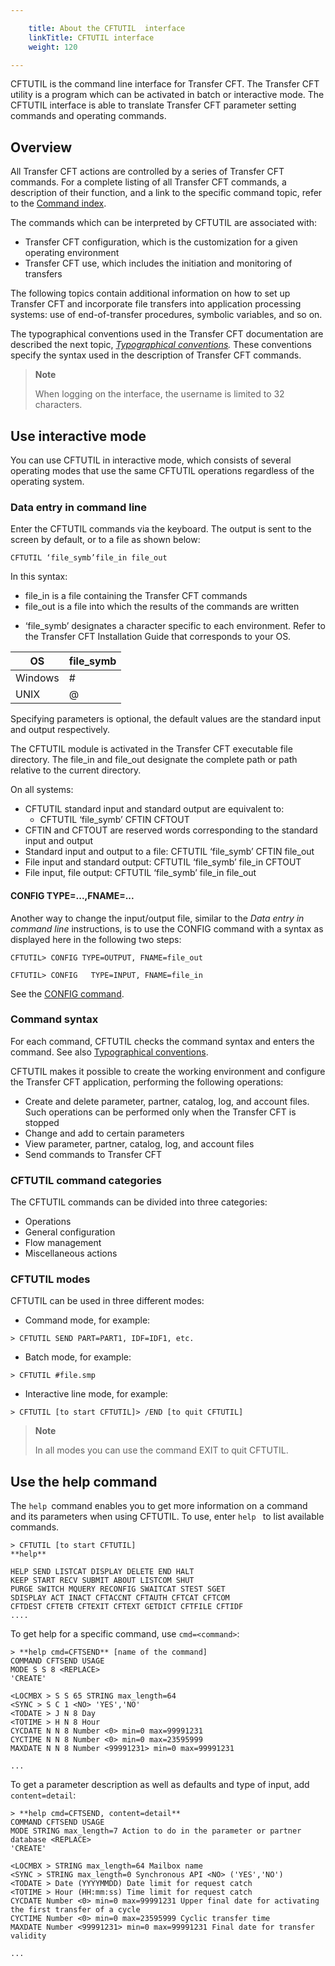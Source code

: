 ```yaml
---

    title: About the CFTUTIL  interface
    linkTitle: CFTUTIL interface
    weight: 120

---
```

CFTUTIL is the command line interface for Transfer CFT. The Transfer
CFT utility is a program which can be activated in batch or interactive
mode. The CFTUTIL interface is able to translate Transfer CFT parameter
setting commands and operating commands.

<span id="About_the_Command_line_interface_CFTUTIL"></span>

## Overview

All Transfer CFT actions are controlled
by a series of Transfer CFT commands. For a complete listing of all Transfer
CFT commands, a description of their function, and a link to the specific
command topic, refer to the [Command index](../command_summary).

The commands which can be interpreted by CFTUTIL are associated with:

- Transfer CFT configuration,
    which is the customization for a given operating environment
- Transfer CFT use,
    which includes the initiation and monitoring of transfers

The following topics contain additional information on how to set up
Transfer CFT and incorporate file transfers into application processing
systems: use of end-of-transfer procedures, symbolic variables, and so
on.

The typographical conventions used in the Transfer CFT documentation
are described the next topic, *[Typographical
conventions](../../gettingstarted_intro/my_first_transfer_flow_using_cg/typographical_conventions).* These conventions specify the syntax used in the
description of Transfer CFT commands.

> **Note**
>
> When logging on the interface, the username is limited to 32 characters.

<span id="Using_interactive_mode"></span>

## Use interactive mode

You can use CFTUTIL in interactive mode, which consists of several
operating modes that use the same CFTUTIL operations regardless of the operating system.

<span id="Data_entry_in_command_line"></span>

### Data entry in command line

Enter the CFTUTIL commands via the keyboard. The output is sent to the
screen by default, or to a file as shown below:

`CFTUTIL ‘file_symb’file_in file_out`

In this syntax:

- file\_in is a file
    containing the Transfer CFT commands
- file\_out is a file
    into which the results of the commands are written

<!-- -->

- ‘file\_symb’ designates a character specific to
    each environment. Refer to the Transfer CFT Installation Guide that corresponds
    to your OS.


| OS |  file_symb |
| --- | --- |
| Windows | # |
| UNIX |  @ |


Specifying parameters is optional, the default values are the
standard input and output respectively.

The CFTUTIL module is activated in the Transfer CFT executable file
directory. The file\_in and file\_out designate the complete path or path
relative to the current directory.

On all systems:

- CFTUTIL standard
    input and standard output are equivalent to:
    -   CFTUTIL ‘file\_symb’
        CFTIN CFTOUT
- CFTIN and CFTOUT
    are reserved words corresponding to the standard input and output
- Standard input
    and output to a file: CFTUTIL ‘file\_symb’ CFTIN file\_out
- File input and
    standard output: CFTUTIL ‘file\_symb’ file\_in CFTOUT
- File input, file
    output: CFTUTIL ‘file\_symb’ file\_in file\_out

<span id="CONFIG_type"></span>

#### CONFIG TYPE=...,FNAME=...

Another way to change the input/output file, similar to the *Data entry in command line* instructions, is to use the CONFIG command with a syntax as displayed
here in the following two steps:

`CFTUTIL> CONFIG TYPE=OUTPUT, FNAME=file_out`

`CFTUTIL> CONFIG   TYPE=INPUT, FNAME=file_in`

See the [CONFIG
command](../../admin_intro/admin_config_commands/communication_media_concepts).

<span id="Command_syntax"></span>

### Command syntax

For each command, CFTUTIL checks the command syntax and enters the command.
See also [Typographical conventions](../../gettingstarted_intro/my_first_transfer_flow_using_cg/typographical_conventions).

CFTUTIL makes it possible to create the working environment and configure
the Transfer CFT application, performing the following operations:

- Create and delete
    parameter, partner, catalog, log, and account files. Such operations can
    be performed only when the Transfer CFT is stopped
- Change and add
    to certain parameters
- View parameter,
    partner, catalog, log, and account files
- Send commands to
    Transfer CFT

<span id="CFTUTIL_commands"></span>

### CFTUTIL command categories

The CFTUTIL commands can be divided into three categories:

- Operations
- General configuration
- Flow management
- Miscellaneous actions

### CFTUTIL modes

CFTUTIL can be used in three different modes:

- Command mode, for
    example:

```
> CFTUTIL SEND PART=PART1, IDF=IDF1, etc.
```

- Batch mode, for
    example:

```
> CFTUTIL #file.smp
```

- Interactive line
    mode, for example:

```
> CFTUTIL [to start CFTUTIL]> /END [to quit CFTUTIL]
```

> **Note**
>
> In all modes you can use the command EXIT to quit CFTUTIL.

## Use the help command

The <span class="code">`help `</span>command enables you to get more information on a command and its parameters when using CFTUTIL. To use, enter <span class="code">`help `</span> to list available commands.

```
> CFTUTIL [to start CFTUTIL]
**help**

HELP SEND LISTCAT DISPLAY DELETE END HALT
KEEP START RECV SUBMIT ABOUT LISTCOM SHUT
PURGE SWITCH MQUERY RECONFIG SWAITCAT STEST SGET
SDISPLAY ACT INACT CFTACCNT CFTAUTH CFTCAT CFTCOM
CFTDEST CFTETB CFTEXIT CFTEXT GETDICT CFTFILE CFTIDF
....

```

To get help for a specific command, use <span class="code">`cmd=<command>`</span>:

```
> **help cmd=CFTSEND** [name of the command]
COMMAND CFTSEND USAGE
MODE S S 8 <REPLACE>
'CREATE'

<LOCMBX > S S 65 STRING max_length=64
<SYNC > S C 1 <NO> 'YES','NO'
<TODATE > J N 8 Day
<TOTIME > H N 8 Hour
CYCDATE N N 8 Number <0> min=0 max=99991231
CYCTIME N N 8 Number <0> min=0 max=23595999
MAXDATE N N 8 Number <99991231> min=0 max=99991231

...
```

To get a parameter description as well as defaults and type of input, add <span class="code">`content=detail`</span>:

```
> **help cmd=CFTSEND, content=detail**
COMMAND CFTSEND USAGE
MODE STRING max_length=7 Action to do in the parameter or partner database <REPLACE>
'CREATE'

<LOCMBX > STRING max_length=64 Mailbox name
<SYNC > STRING max_length=0 Synchronous API <NO> ('YES','NO')
<TODATE > Date (YYYYMMDD) Date limit for request catch
<TOTIME > Hour (HH:mm:ss) Time limit for request catch
CYCDATE Number <0> min=0 max=99991231 Upper final date for activating the first transfer of a cycle
CYCTIME Number <0> min=0 max=23595999 Cyclic transfer time
MAXDATE Number <99991231> min=0 max=99991231 Final date for transfer validity

...
```
